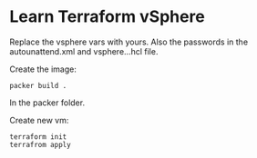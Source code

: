 # Learn Terraform vSphere

Replace the vsphere vars with yours. Also the passwords in the autounattend.xml and vsphere...hcl file.

Create the image:
```
packer build .
```
In the packer folder.

Create new vm:
```
terraform init
terrafrom apply
```
